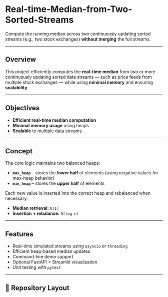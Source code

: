 # Real-time-Median-from-Two-Sorted-Streams


Compute the running median across two continuously updating sorted streams (e.g., two stock exchanges) **without merging** the full streams.

---

## Overview

This project efficiently computes the **real-time median** from two or more continuously updating sorted data streams — such as price feeds from multiple stock exchanges — while using **minimal memory** and ensuring **scalability**.

---

##  Objectives

-  **Efficient real-time median computation**  
-  **Minimal memory usage** using heaps  
-  **Scalable** to multiple data streams  

---

##  Concept

The core logic maintains two balanced heaps:

- **`max_heap`** – stores the **lower half** of elements (using negative values for max-heap behavior)  
- **`min_heap`** – stores the **upper half** of elements  

Each new value is inserted into the correct heap and rebalanced when necessary.  

- **Median retrieval:** `O(1)`  
- **Insertion + rebalance:** `O(log n)`

---

##  Features

-  Real-time simulated streams using `asyncio` or `threading`  
-  Efficient heap-based median updates  
-  Command-line demo support  
-  Optional FastAPI + Streamlit visualization  
-  Unit testing with `pytest`

---

## 🧩 Repository Layout

